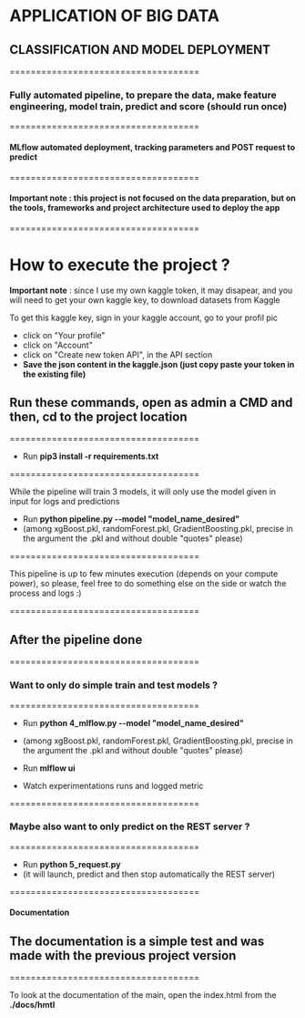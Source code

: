 # **APPLICATION OF BIG DATA**

## CLASSIFICATION AND MODEL DEPLOYMENT

====================================

### **Fully automated pipeline**, to prepare the data, make feature engineering, model train, predict and score (should run once)

====================================

#### **MLflow automated deployment**, tracking parameters and POST request to predict

====================================

#### **Important note** : this project is not focused on the data preparation, but on the tools, frameworks and project architecture used to deploy the app

====================================

# How to execute the project ?

**Important note** : since I use my own kaggle token, it may disapear, and you will need to get your own kaggle key, to download datasets from Kaggle

To get this kaggle key, sign in your kaggle account, go to your profil pic

- click on "Your profile"
- click on "Account"
- click on "Create new token API", in the API section
- **Save the json content in the kaggle.json (just copy paste your token in the existing file)**

## Run these commands, open as admin a CMD and then, cd to the project location

====================================

- Run **pip3 install -r requirements.txt**

====================================

While the pipeline will train 3 models, it will only use the model given in input for logs and predictions

- Run **python pipeline.py --model "model_name_desired"**
- (among xgBoost.pkl, randomForest.pkl, GradientBoosting.pkl, precise in the argument the .pkl and without double "quotes" please)

====================================

This pipeline is up to few minutes execution (depends on your compute power), so please, feel free to do something else on the side or watch the process and logs :)

====================================

## After the pipeline done

====================================

### Want to only do simple train and test models ?

====================================

- Run **python 4_mlflow.py --model "model_name_desired"**
- (among xgBoost.pkl, randomForest.pkl, GradientBoosting.pkl, precise in the argument the .pkl and without double "quotes" please)

- Run **mlflow ui**
- Watch experimentations runs and logged metric

====================================

### Maybe also want to only predict on the REST server ?

====================================

- Run **python 5_request.py** 
- (it will launch, predict and then stop automatically the REST server)

====================================

#### Documentation

## The documentation is a simple test and was made with the previous project version

====================================

To look at the documentation of the main, open the index.html from the **./docs/hmtl**
